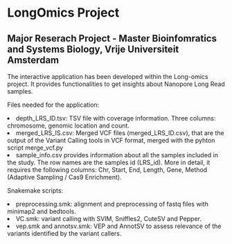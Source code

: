 # LongOmics Project

## Major Reserach Project - Master Bioinfomratics and Systems Biology, Vrije Universiteit Amsterdam


The interactive application has been developed within the Long-omics project. It provides functionalities to get insights about Nanopore Long Read samples.


Files needed for the application:

</ul>
   <li> depth_LRS_ID.tsv: TSV file with coverage information. Three columns: chromosome, genomic location and count.
   <li> merged_LRS_IS.csv: Merged VCF files (merged_LRS_ID.csv), that are the output of the Variant Calling tools in VCF format, merged with the pyhton script merge_vcf.py 
   <li> sample_info.csv provides information about all the samples included in the study.
   The row names are the samples id (LRS_id). More in detail, it requires the following columns: Chr, Start, End, Length, Gene, Method (Adaptive Sampling / Cas9 Enrichment).
  </ul>
  
  
  
Snakemake scripts:
</ul>
<li> preprocessing.smk: alignment and preprocessing of fastq files with minimap2 and bedtools.  
<li> VC.smk: variant calling with SVIM, Sniffles2, CuteSV and Pepper.
<li> vep.smk and annotsv.smk: VEP and AnnotSV to assess relevance of the variants identified by the variant callers.
  </ul>


 
  
